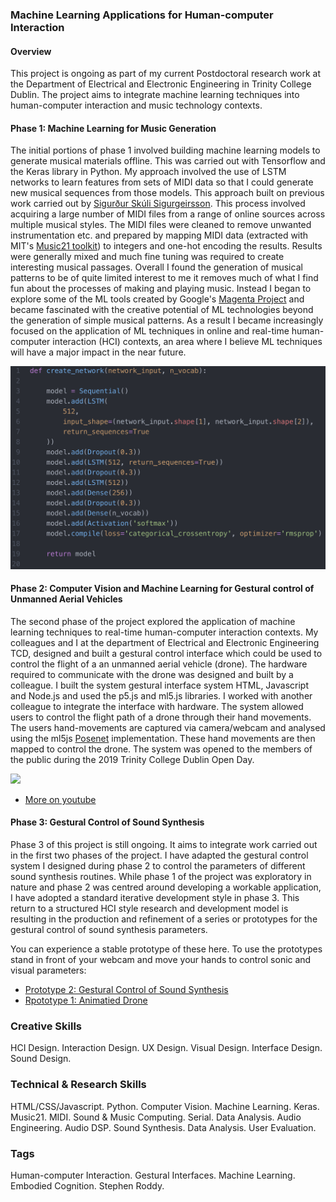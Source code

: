 ### Machine Learning Applications for Human-computer Interaction

#### Overview

This project is ongoing as part of my current Postdoctoral research work at the Department of Electrical and Electronic Engineering in Trinity College Dublin. The project aims to integrate machine learning techniques into human-computer interaction and music technology contexts.  

#### Phase 1: Machine Learning for Music Generation
The initial portions of phase 1 involved building machine learning models to generate musical materials offline. This was carried out with Tensorflow and the Keras library in Python. My approach involved the use of LSTM networks to learn features from sets of MIDI data so that I could generate new musical sequences from those models. This approach built on previous work carried out by [Sigurður Skúli Sigurgeirsson](https://github.com/Skuldur). This process involved acquiring a large number of MIDI files from a range of online sources across multiple musical styles. The MIDI files were cleaned to remove unwanted instrumentation etc. and prepared by mapping MIDI data (extracted with MIT's [Music21 toolkit](https://web.mit.edu/music21/)) to integers and one-hot encoding the results. Results were generally mixed and much fine tuning was required to create interesting musical passages. Overall I found the generation of musical patterns to be of quite limited interest to me it removes much of what I find fun about the processes of making and playing music. Instead I began to explore some of the ML tools created by Google's [Magenta Project](https://magenta.tensorflow.org/) and became fascinated with the creative potential of ML technologies beyond the generation of simple musical patterns. As a result I became increasingly focused on the application of ML techniques in online and real-time human-computer interaction (HCI) contexts, an area where I believe ML techniques will have a major impact in the near future.

<img src="images/model_def_py.png?raw=true"/><br/>

#### Phase 2: Computer Vision and Machine Learning for Gestural control of Unmanned Aerial Vehicles
The second phase of the project explored the application of machine learning techniques to real-time human-computer interaction contexts. My colleagues and I at the department of Electrical and Electronic Engineering TCD, designed and built a gestural control interface which could be used to control the flight of a an unmanned aerial vehicle (drone).
The hardware required to communicate with the drone was designed and built by a colleague. I built the system gestural interface system HTML, Javascript and Node.js and used the p5.js and ml5.js libraries. I worked with another colleague to integrate the interface with hardware.
The system allowed users to control the flight path of a drone through their hand movements. The users hand-movements are captured via camera/webcam and analysed using the ml5js [Posenet](https://medium.com/tensorflow/real-time-human-pose-estimation-in-the-browser-with-tensorflow-js-7dd0bc881cd5) implementation. These hand movements are then mapped to control the drone. The system was opened to the members of the public during the 2019 Trinity College Dublin Open Day.

<img src="images/Drone Project.gif?raw=true"/><br/>
- [More on youtube](https://youtu.be/nK5spkN2TOA)

#### Phase 3: Gestural Control of Sound Synthesis
Phase 3 of this project is still ongoing. It aims to integrate work carried out in the first two phases of the project. I have adapted the gestural control system I designed during phase 2 to control the parameters of different sound synthesis routines. While phase 1 of the project was exploratory in nature and phase 2 was centred around developing a workable application, I have adopted a standard iterative development style in phase 3. This return to a structured HCI style research and development model is resulting in the production and refinement of a series or prototypes for the gestural control of sound synthesis parameters.

You can experience a stable prototype of these here.
To use the prototypes stand in front of your webcam and move your hands to control sonic and visual parameters:

- [Prototype 2: Gestural Control of Sound Synthesis](https://editor.p5js.org/roddyst/present/l46Zsp63H)
- [Rpototype 1: Animatied Drone](https://editor.p5js.org/roddyst/present/6A5YgZa21)

### Creative Skills
HCI Design. Interaction Design. UX Design. Visual Design. Interface Design. Sound Design.

### Technical & Research Skills
HTML/CSS/Javascript. Python. Computer Vision. Machine Learning. Keras. Music21. MIDI. Sound & Music Computing. Serial. Data Analysis. Audio Engineering. Audio DSP. Sound Synthesis. Data Analysis. User Evaluation.

### Tags
Human-computer Interaction. Gestural Interfaces. Machine Learning. Embodied Cognition. Stephen Roddy.


<!--
<iframe src="https://editor.p5js.org/roddyst/embed/3LK9dABOj"></iframe>

[Link: https://editor.p5js.org/roddyst/present/3LK9dABOj](https://editor.p5js.org/roddyst/present/3LK9dABOj)

<iframe src="https://editor.p5js.org/roddyst/embed/sAdryDYz1"></iframe>

//Notes:


1. Talk about the original designs.
  - Show the screen shots.
  - Talk about how they were designed for the wrong interaction type.
    w/buttons etc.
  - Introduce the final prototype idea.
  - Demonstrate the working prototype for the multiple synthesis types I've already created it for.


1. Upload the Interface for AM Synthesis.
2. Upload the Interface for FM Synthesis.

1. Talk about the original project elements with the machine learning training for musical models that I did.
2. Then talk about the pivot over to controlling Drones.
3. Then cover the movement from drones to sound synthesis.
-->

